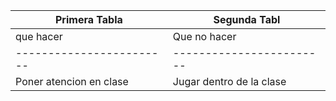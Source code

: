 Primera Tabla | Segunda Tabl
------------------------|------------------------
que hacer        |  Que no hacer
------------------------|------------------------
Poner atencion en clase | Jugar dentro de la clase
